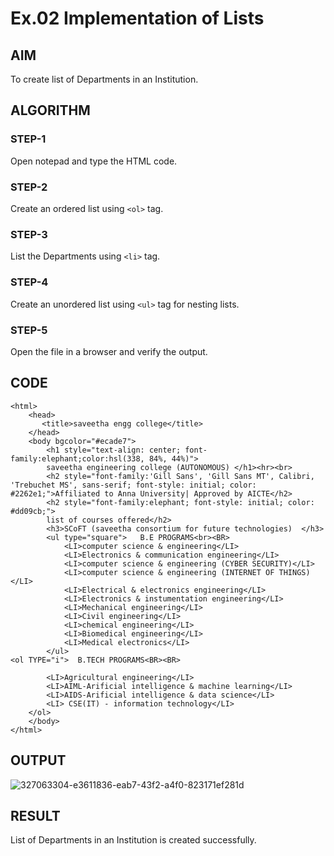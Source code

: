 # Ex.02 Implementation of Lists
## AIM
  To create list of Departments in an Institution.

## ALGORITHM
### STEP-1
  Open notepad and type the HTML code.

### STEP-2
  Create an ordered list using ```<ol>``` tag.

### STEP-3
  List the Departments using ```<li>``` tag.

### STEP-4
  Create an unordered list using ```<ul>``` tag for nesting lists.

### STEP-5
  Open the file in a browser and verify the output.
  
## CODE
```
<html>
    <head>
       <title>saveetha engg college</title> 
    </head>
    <body bgcolor="#ecade7">
        <h1 style="text-align: center; font-family:elephant;color:hsl(338, 84%, 44%)">
        saveetha engineering college (AUTONOMOUS) </h1><hr><br>
        <h2 style="font-family:'Gill Sans', 'Gill Sans MT', Calibri, 'Trebuchet MS', sans-serif; font-style: initial; color: #2262e1;">Affiliated to Anna University| Approved by AICTE</h2>
        <h2 style="font-family:elephant; font-style: initial; color: #dd09cb;">
        list of courses offered</h2>
        <h3>SCoFT (saveetha consortium for future technologies)  </h3>
        <ul type="square">   B.E PROGRAMS<br><BR>
            <LI>computer science & engineering</LI>
            <LI>Electronics & communication engineering</LI>
            <LI>computer science & engineering (CYBER SECURITY)</LI>
            <LI>computer science & engineering (INTERNET OF THINGS)</LI>
            <LI>Electrical & electronics engineering</LI>
            <LI>Electronics & instumentation engineering</LI>
            <LI>Mechanical engineering</LI>
            <LI>Civil engineering</LI>
            <LI>chemical engineering</LI>
            <LI>Biomedical engineering</LI>
            <LI>Medical electronics</LI>
        </ul>
<ol TYPE="i">  B.TECH PROGRAMS<BR><BR>

        <LI>Agricultural engineering</LI>    
        <LI>AIML-Arificial intelligence & machine learning</LI>
        <LI>AIDS-Arificial intelligence & data science</LI>
        <LI> CSE(IT) - information technology</LI>
    </ol>
    </body>
</html>
```
## OUTPUT
![327063304-e3611836-eab7-43f2-a4f0-823171ef281d](https://github.com/SUDHARSAN011705/Ex02_Web-Design/assets/167398236/7e386b17-9cb9-4873-9f7f-b95915a619ea)

## RESULT
  List of Departments in an Institution is created successfully.
